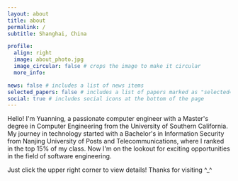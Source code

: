 ```yaml
---
layout: about
title: about
permalink: /
subtitle: Shanghai, China

profile:
  align: right
  image: about_photo.jpg
  image_circular: false # crops the image to make it circular
  more_info: 

news: false # includes a list of news items
selected_papers: false # includes a list of papers marked as "selected={true}"
social: true # includes social icons at the bottom of the page
---
```


Hello! I'm Yuanning, a passionate computer engineer with a Master's degree in Computer Engineering from the University of Southern California. My journey in technology started with a Bachelor's in Information Security from Nanjing University of Posts and Telecommunications, where I ranked in the top 15% of my class. Now I'm on the lookout for exciting opportunities in the field of software engineering.

Just click the upper right corner to view details! Thanks for visiting ^_^
